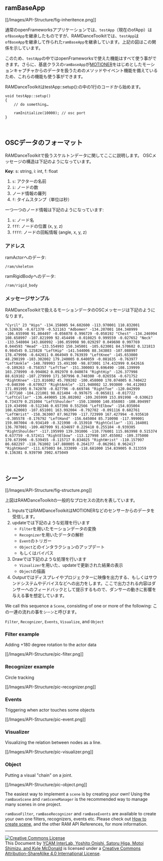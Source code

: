 ## ramBaseApp

[[/Images/API-Structure/fig-inheritence.png]]

通常のopenFrameworksアプリケーションでは、`testApp`（現在のofApp）は`ofBaseApp`を継承したものですが、RAMDanceToolkitでは、`testApp`は`ofBaseApp`を継承して作られた`ramBaseApp`を継承しています。上記の図はこの関係を示しています。

このため、`testApp`の中ではopenFrameworksで使えた機能はすべて使う事ができます。さらに、基底クラスの`ramBaseApp`が[MOTIONER](https://github.com/YCAMInterlab/Motioner)をはじめとしたモーションキャプチャからのデータを扱うためのメソッドやイベント機能を備えているため、これらの機能も使う事ができます。

RAMDanceToolkitはtestApp::setup():の中の1行のコードから始めます。

	void testApp::setup()
	{
		// do something…
		
		ramInitialize(10000); // osc port
	}


<br>


## OSCデータのフォーマット
	

RAMDanceToolkitで扱うスケルトンデータに関してここに説明します。
OSCメッセージの構造は下記のようになっています。

**Key**: s: string,  i: int,  f: float

1. `s`: アクターの名前
2. `i`: ノードの数
3. ノード情報の羅列
4. `f`: タイムスタンプ（単位は秒）

一つ一つのノード情報は下記のようになっています:

1. `s`: ノード名
2. `fff`: ノードの位置 (x, y, z)
3. `ffff`: ノードの回転情報 (angle, x, y, z)

### アドレス

ramActorへのデータ:

    /ram/skeleton  

ramRigidBodyへのデータ:

	/ram/rigid_body

### メッセージサンプル

RAMDanceToolkitで扱えるモーションデータのOSCメッセージは下記のようになります。

	"Cyril" 23 "Hips" -134.158005 94.602600 -113.970001 110.832001 0.526926 -0.671370 -0.521163 "Adbomen" -134.207001 104.348999 -106.655998 91.804497 -0.056078 0.996729 -0.058192 "Chest" -134.246994 108.658997 -107.821999 92.454498 -0.010825 0.999559 -0.027652 "Neck" -133.548004 143.860992 -106.059998 90.029297 0.049690 0.997769 0.044593 "Head" -133.554993 150.345001 -105.623001 84.570602 0.121813 0.984545 0.125828 "LeftHip" -141.544006 88.343803 -107.088997 178.479996 -0.642011 0.064949 0.763939 "LeftKnee" -145.653000 48.290199 -103.302002 179.240005 0.640059 -0.081635 -0.763977 "LeftAnkle" -148.789993 15.491300 -98.873001 174.432999 0.642616 -0.109263 -0.758357 "LeftToe" -151.300003 9.696490 -108.139999 103.278999 -0.994862 0.092970 0.040074 "RightHip" -126.377998 88.619102 -107.279999 171.507996 0.740300 -0.026556 -0.671752 "RightKnee" -123.816002 45.709202 -100.458000 170.074005 0.740422 -0.040390 -0.670927 "RightAnkle" -121.940002 12.993000 -94.412003 171.091995 0.742070 -0.027796 -0.669746 "RightToe" -120.042999 7.877160 -104.221001 98.821404 -0.997675 -0.065811 -0.017722 "LeftCollar" -136.449005 136.802002 -109.265999 153.891998 -0.630623 0.734379 0.251004 "LeftShoulder" -150.138000 140.856003 -108.894997 119.434998 -0.512346 0.657398 0.552566 "LeftElbow" -154.035004 108.620003 -107.651001 163.992004 -0.792702 -0.091116 0.602761 "LeftWrist" -158.363007 87.962799 -117.723999 167.427994 -0.935610 -0.305578 -0.176792 "LeftHand" -156.645004 85.710098 -117.999001 159.007004 -0.934149 -0.321990 -0.153910 "RightCollar" -131.164001 136.707001 -109.487999 91.634697 0.229410 0.255104 -0.939305 "RightShoulder" -117.195999 139.391006 -110.776001 115.863998 0.515374 0.637759 -0.572411 "RightElbow" -113.127998 107.455002 -109.375000 170.673996 -0.539455 -0.115717 0.834025 "RightWrist" -110.157997 86.682297 -118.761002 147.880005 0.264177 -0.062961 0.962417 "RightHand" -111.675003 84.333099 -118.681000 154.839005 0.313359 0.136381 0.939790 3902.675049

<br>


## シーン
 
 
[[/Images/API-Structure/fig-structure.png]]

上図はRAMDanceToolkitの一般的なプロセスの流れを表しています。

1. InputsではRAMDanceToolkitはMOTIONERなどのセンサーからのデータを受信します。
2. updateでは下記のような処理を行います
	- `Filter`を用いたモーションデータの変換
	- `Recognizer`を用いたデータの解析
	- `Event`のトリガー
	- `Object`とのインタラクションのアップデート
	- もしくはバイパス
3. Drawでは下記のような処理を行います
 	- `Vizualizer`を用いた、updateで更新された結果の表示
 	- `Object`の描画
4. Outputではディスプレイやプロジェクターに映像を出力する、もしくはサウンドシステムやデバイスなどへの出力をします。ここで出力される内容はダンサーへのフィードバックとして提示するもので、ダンサーの動きに影響を与える事を想定しています。

We call this sequence a `Scene`, consisting of one or more of the following:
この一連の流れの事を`シーン`と呼びます。
 
`Filter`, `Recognizer`, `Events`, `Visualize`, and `Object`   


### Filter example

Adding +180 degree rotation to the actor data

[[/Images/API-Structure/pic-filter.png]]


### Recognizer example

Circle tracking

[[/Images/API-Structure/pic-recognizer.png]]


### Events

Triggering when actor touches some objects

[[/Images/API-Structure/pic-event.png]]


### Visualizer

Visualizing the relation between nodes as a line. 

[[/Images/API-Structure/pic-visualizer.png]]


### Object

Putting a visual "chain" on a joint.

[[/Images/API-Structure/pic-object.png]]


The easiest way to implement a `scene` is by creating your own! Using the `ramBaseScene` and `ramSceneManager` is the recommended way to manage many scenes in one project.

`ramBaseFilter`, `ramBaseRecognizer` and `ramBaseEvents` are available to create your own one filters, recognizers, events etc. Please check out [How to create scene](How-to-create-Scene), and the other RAM API References, for more information.

<hr>
<a rel="license" href="http://creativecommons.org/licenses/by-sa/4.0/"><img alt="Creative Commons License" style="border-width:0" src="http://i.creativecommons.org/l/by-sa/4.0/80x15.png" /></a><br /><span xmlns:dct="http://purl.org/dc/terms/" property="dct:title">This Document</span> by <a xmlns:cc="http://creativecommons.org/ns#" href="http://interlab.ycam.jp/projects/ram" property="cc:attributionName" rel="cc:attributionURL">YCAM InterLab, Yoshito Onishi, Satoru Higa, Motoi Shimizu, and Kyle McDonald</a> is licensed under a <a rel="license" href="http://creativecommons.org/licenses/by-sa/4.0/">Creative Commons Attribution-ShareAlike 4.0 International License</a>.

